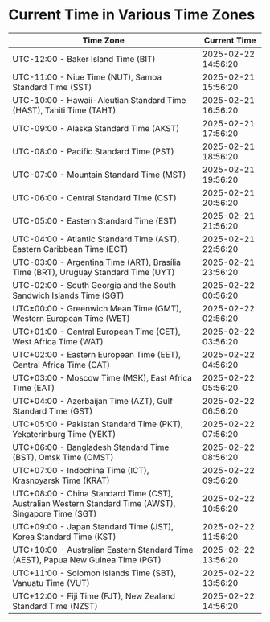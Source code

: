 # Current Time in Various Time Zones

| Time Zone | Current Time |
|-----------|--------------|
| UTC-12:00 - Baker Island Time (BIT) | 2025-02-22 14:56:20 |
| UTC-11:00 - Niue Time (NUT), Samoa Standard Time (SST) | 2025-02-21 15:56:20 |
| UTC-10:00 - Hawaii-Aleutian Standard Time (HAST), Tahiti Time (TAHT) | 2025-02-21 16:56:20 |
| UTC-09:00 - Alaska Standard Time (AKST) | 2025-02-21 17:56:20 |
| UTC-08:00 - Pacific Standard Time (PST) | 2025-02-21 18:56:20 |
| UTC-07:00 - Mountain Standard Time (MST) | 2025-02-21 19:56:20 |
| UTC-06:00 - Central Standard Time (CST) | 2025-02-21 20:56:20 |
| UTC-05:00 - Eastern Standard Time (EST) | 2025-02-21 21:56:20 |
| UTC-04:00 - Atlantic Standard Time (AST), Eastern Caribbean Time (ECT) | 2025-02-21 22:56:20 |
| UTC-03:00 - Argentina Time (ART), Brasília Time (BRT), Uruguay Standard Time (UYT) | 2025-02-21 23:56:20 |
| UTC-02:00 - South Georgia and the South Sandwich Islands Time (SGT) | 2025-02-22 00:56:20 |
| UTC±00:00 - Greenwich Mean Time (GMT), Western European Time (WET) | 2025-02-22 02:56:20 |
| UTC+01:00 - Central European Time (CET), West Africa Time (WAT) | 2025-02-22 03:56:20 |
| UTC+02:00 - Eastern European Time (EET), Central Africa Time (CAT) | 2025-02-22 04:56:20 |
| UTC+03:00 - Moscow Time (MSK), East Africa Time (EAT) | 2025-02-22 05:56:20 |
| UTC+04:00 - Azerbaijan Time (AZT), Gulf Standard Time (GST) | 2025-02-22 06:56:20 |
| UTC+05:00 - Pakistan Standard Time (PKT), Yekaterinburg Time (YEKT) | 2025-02-22 07:56:20 |
| UTC+06:00 - Bangladesh Standard Time (BST), Omsk Time (OMST) | 2025-02-22 08:56:20 |
| UTC+07:00 - Indochina Time (ICT), Krasnoyarsk Time (KRAT) | 2025-02-22 09:56:20 |
| UTC+08:00 - China Standard Time (CST), Australian Western Standard Time (AWST), Singapore Time (SGT) | 2025-02-22 10:56:20 |
| UTC+09:00 - Japan Standard Time (JST), Korea Standard Time (KST) | 2025-02-22 11:56:20 |
| UTC+10:00 - Australian Eastern Standard Time (AEST), Papua New Guinea Time (PGT) | 2025-02-22 13:56:20 |
| UTC+11:00 - Solomon Islands Time (SBT), Vanuatu Time (VUT) | 2025-02-22 13:56:20 |
| UTC+12:00 - Fiji Time (FJT), New Zealand Standard Time (NZST) | 2025-02-22 14:56:20 |
